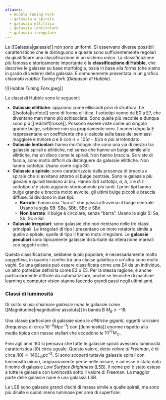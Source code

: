 ```yaml
---
aliases:
  - Hubble Tuning Fork
  - galassia a spirale
  - galassia ellittica
  - galassia lenticolare
  - galassia irregolare
---
```

Le [[Galassia|galassie]] non sono uniformi. Si osservano diverse possibili caratteristiche che le distinguono e queste sono sufficientemente regolari da giustificare una classificazione in un sistema unico. La classificazione più famosa e storicamente importante è la **classificazione di Hubble**, che descrive le galassie su base morfologia, ossia in base alla forma (che siamo in grado di vedere) della galassia. È comunemente presentata in un grafico chiamato *Hubble Tuning Fork* (*Diapason di Hubble*).

![[Hubble Tuning Fork.jpeg]]

Le classi di Hubble sono le seguenti:
- **Galassie ellittiche**: appaiono come ellissoidi privi di struttura. Le [[Isofota|isofote]] sono di forma ellittica. I sottotipi vanno da E0 a E7, che diventano man mano più schiacciate. Sono quelle più vecchie e dunque sono più [[redshift|rosse]]. Possono essere viste come un singolo grande bulge, sebbene non sia propriamente vero. I numeri dopo la E rappresentano un coefficiente che si calcola sulla base dei semiassi maggiore e minore $a$ e $b$ con $n=10(a-b)/a$ e poi arrotondato.
- **Galassie lenticolari**: hanno morfologie che sono una via di mezzo tra galassie spirali e ellittiche, nel senso che hanno un bulge simile alle ellittiche, ma un disco come le spirali. Non hanno braccia. Se viste di faccia, sono molto difficili da distinguere da galassie ellittiche. Non hanno sottotipi. Usano come sigla S0.
- **Galassie a spirale**: sono caratterizzate dalla presenza di braccia a spirale che si avvitano attorno al bulge centrale. Sono le galassie più giovani e quindi tendono al blu. Hanno 3/4 sottotipi, *a*, *b*, *c* e *d*. Il sottotipo *d* è stato aggiunto storicamente più tardi. I primi tipi hanno bulge grande e braccia molto avvolte, gli ultimi bulge piccoli e braccia diffuse. Si dividono in due tipi:
	- **Barrate**: hanno una "barra" che passa attraverso il bulge centrale. Usano la sigla SB: SBa, SBb, SBc e SBd.
	- **Non barrate**: il bulge è circolare, senza "barra". Usano la sigla S: Sa, Sb, Sc e Sd.
- **Galassie irregolari**: sono galassie che non rientrano nelle tre classi principali. Le irregolari di tipo I presentano un moto rotatorio simile a quelle a spirale, quelle di tipo II hanno moto irregolare. Le **galassie peculiari** sono tipicamente galassie disturbate da interazione mareali con oggetti vicini.

Questa classificazione, sebbene la più popolare, è necessariamente molto soggettiva, in quanto i confini tra una classe galattica e un'altra sono molto vaghi. Se una galassia può essere classificata come una E4 da un individuo, un altro potrebbe definirla come E3 o E5. Per la stessa ragione, è anche particolarmente difficile da automatizzare, anche se tecniche di machine learning e computer vision stanno facendo grandi passi negli ultimi anni.
### Classi di luminosità
Di solito si usa chiamare *galassie nane* le galassie come [[Magnitudine|magnitudine assoluta]] in banda B $M_{B}\geq-18$.

Una classe particolare di galassie sono le *ellittiche giganti*, oggetti rarissimi (frequenza di circa $10^{-6}Mpc^{-1}$) con [[luminosità]] enorme rispetto alla media tipica con masse stellari che eccedono le $10^{12}M_{\odot}$.

Fino agli anni '80 si pensava che tutte le galassie spirali avessero luminosità caratteristica $I(0)$ circa uguale. Questo valore, detto *valore di Freeman*, è di circa $I(0)\simeq140L_{\odot}pc^{-2}$. Si sono scoperti tuttavia galassie spirali con luminosità minori, originariamente perse nelle misure, e ad esse è stato dato il nome di galassie *Low Surface Brightness* (LSB). Il nome poi è stato esteso a tutte le galassie con luminosità sotto il valore di Freeman. La maggior parte delle galassie nane è una galassia LSB.

Le LSB sono galassie grandi dischi di massa simile a quelle spirali, ma sono più diluite e quindi meno luminose per area di superficie.